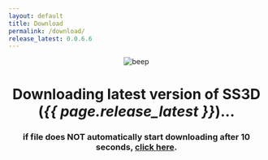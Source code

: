 ```yaml
---
layout: default
title: Download
permalink: /download/
release_latest: 0.0.6.6
---
```


<style type="text/css" media="screen">
  .container {
    margin: 10px auto;
    text-align: center;
  }
</style>

<div class="container">
  <div>
    <picture class="logo">
      <img src="{{ site.baseurl }}/assets/img/beep.png" alt="beep">
    </picture>
  </div>
  <meta http-equiv="refresh" content="5; URL={{ site.github_url }}/SS3D/releases/download/{{ page.release_latest }}/SS3D_{{ page.release_latest }}.zip" />

  <h1>Downloading latest version of SS3D<br>(<strong><i>{{ page.release_latest }}</i></strong>)...</h1>
  <h3>if file does NOT automatically start downloading after 10 seconds, <a href="{{ site.github_url }}/SS3D/releases/download/{{ page.release_latest }}/SS3D_{{ page.release_latest }}.zip">click here</a>.</h3>
</div>